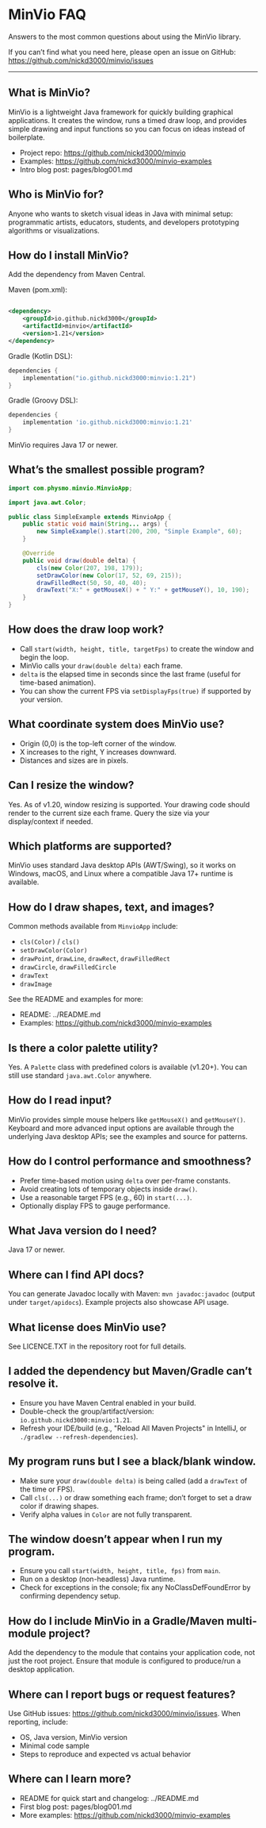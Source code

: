 # MinVio FAQ

Answers to the most common questions about using the MinVio library.

If you can’t find what you need here, please open an issue on GitHub: https://github.com/nickd3000/minvio/issues

---

## What is MinVio?

MinVio is a lightweight Java framework for quickly building graphical applications. It creates the window, runs a timed
draw loop, and provides simple drawing and input functions so you can focus on ideas instead of boilerplate.

- Project repo: https://github.com/nickd3000/minvio
- Examples: https://github.com/nickd3000/minvio-examples
- Intro blog post: pages/blog001.md

## Who is MinVio for?

Anyone who wants to sketch visual ideas in Java with minimal setup: programmatic artists, educators, students, and
developers prototyping algorithms or visualizations.

## How do I install MinVio?

Add the dependency from Maven Central.

Maven (pom.xml):

```xml

<dependency>
    <groupId>io.github.nickd3000</groupId>
    <artifactId>minvio</artifactId>
    <version>1.21</version>
</dependency>
```

Gradle (Kotlin DSL):

```kotlin
dependencies {
    implementation("io.github.nickd3000:minvio:1.21")
}
```

Gradle (Groovy DSL):

```groovy
dependencies {
    implementation 'io.github.nickd3000:minvio:1.21'
}
```

MinVio requires Java 17 or newer.

## What’s the smallest possible program?

```java
import com.physmo.minvio.MinvioApp;

import java.awt.Color;

public class SimpleExample extends MinvioApp {
    public static void main(String... args) {
        new SimpleExample().start(200, 200, "Simple Example", 60);
    }

    @Override
    public void draw(double delta) {
        cls(new Color(207, 198, 179));
        setDrawColor(new Color(17, 52, 69, 215));
        drawFilledRect(50, 50, 40, 40);
        drawText("X:" + getMouseX() + " Y:" + getMouseY(), 10, 190);
    }
}
```

## How does the draw loop work?

- Call `start(width, height, title, targetFps)` to create the window and begin the loop.
- MinVio calls your `draw(double delta)` each frame.
- `delta` is the elapsed time in seconds since the last frame (useful for time-based animation).
- You can show the current FPS via `setDisplayFps(true)` if supported by your version.

## What coordinate system does MinVio use?

- Origin (0,0) is the top-left corner of the window.
- X increases to the right, Y increases downward.
- Distances and sizes are in pixels.

## Can I resize the window?

Yes. As of v1.20, window resizing is supported. Your drawing code should render to the current size each frame. Query
the size via your display/context if needed.

## Which platforms are supported?

MinVio uses standard Java desktop APIs (AWT/Swing), so it works on Windows, macOS, and Linux where a compatible Java 17+
runtime is available.

## How do I draw shapes, text, and images?

Common methods available from `MinvioApp` include:

- `cls(Color)` / `cls()`
- `setDrawColor(Color)`
- `drawPoint`, `drawLine`, `drawRect`, `drawFilledRect`
- `drawCircle`, `drawFilledCircle`
- `drawText`
- `drawImage`

See the README and examples for more:

- README: ../README.md
- Examples: https://github.com/nickd3000/minvio-examples

## Is there a color palette utility?

Yes. A `Palette` class with predefined colors is available (v1.20+). You can still use standard `java.awt.Color`
anywhere.

## How do I read input?

MinVio provides simple mouse helpers like `getMouseX()` and `getMouseY()`. Keyboard and more advanced input options are
available through the underlying Java desktop APIs; see the examples and source for patterns.

## How do I control performance and smoothness?

- Prefer time-based motion using `delta` over per-frame constants.
- Avoid creating lots of temporary objects inside `draw()`.
- Use a reasonable target FPS (e.g., 60) in `start(...)`.
- Optionally display FPS to gauge performance.

## What Java version do I need?

Java 17 or newer.

## Where can I find API docs?

You can generate Javadoc locally with Maven: `mvn javadoc:javadoc` (output under `target/apidocs`). Example projects
also showcase API usage.

## What license does MinVio use?

See LICENCE.TXT in the repository root for full details.

## I added the dependency but Maven/Gradle can’t resolve it.

- Ensure you have Maven Central enabled in your build.
- Double-check the group/artifact/version: `io.github.nickd3000:minvio:1.21`.
- Refresh your IDE/build (e.g., "Reload All Maven Projects" in IntelliJ, or `./gradlew --refresh-dependencies`).

## My program runs but I see a black/blank window.

- Make sure your `draw(double delta)` is being called (add a `drawText` of the time or FPS).
- Call `cls(...)` or draw something each frame; don’t forget to set a draw color if drawing shapes.
- Verify alpha values in `Color` are not fully transparent.

## The window doesn’t appear when I run my program.

- Ensure you call `start(width, height, title, fps)` from `main`.
- Run on a desktop (non-headless) Java runtime.
- Check for exceptions in the console; fix any NoClassDefFoundError by confirming dependency setup.

## How do I include MinVio in a Gradle/Maven multi-module project?

Add the dependency to the module that contains your application code, not just the root project. Ensure that module is
configured to produce/run a desktop application.

## Where can I report bugs or request features?

Use GitHub issues: https://github.com/nickd3000/minvio/issues. When reporting, include:

- OS, Java version, MinVio version
- Minimal code sample
- Steps to reproduce and expected vs actual behavior

## Where can I learn more?

- README for quick start and changelog: ../README.md
- First blog post: pages/blog001.md
- More examples: https://github.com/nickd3000/minvio-examples
